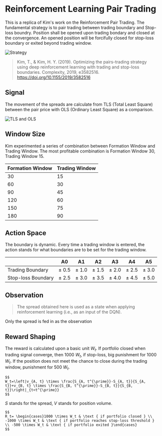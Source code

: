 # Reinforcement Learning Pair Trading

This is a replica of Kim's work on the Reinforcement Pair Trading. The fundamental strategy is to pair trading between trading boundary and Stop-loss boundry. Position shall be opened upon trading bondary and closed at the convergence. An opened position will be forcifully closed for stop-loss boundary or exited beyond trading window.

![Strategy](https://static.hindawi.com/articles/complexity/volume-2019/3582516/figures/3582516.fig.001.jpg)

> Kim, T., & Kim, H. Y. (2019). Optimizing the pairs-trading strategy using deep reinforcement learning with trading and stop-loss boundaries. Complexity, 2019, e3582516. https://doi.org/10.1155/2019/3582516

## Signal

The movement of the spreads are calculate from TLS (Total Least Square) between the pair price with OLS (Ordinary Least Square) as a comparison.

![TLS and OLS](https://miro.medium.com/v2/resize:fit:854/1*illoIj5LRD3NrQ69iV30kw.png)

## Window Size
Kim experimented a series of combination between Formation Window and Trading Window. The most profitable combination is Formation Window 30, Trading Window 15.

| Formation Window | Trading Window |
| -- | -- |
| 30 | 15 |
| 60 | 30 |
| 90 | 45 |
| 120 | 60 |
| 150 | 75 |
| 180 | 90 |

## Action Space
The boundary is dynamic. Every time a trading window is entered, the action stands for what boundaries are to be set for the trading window.

|    | A0 | A1 | A2 | A3 | A4 | A5 |
| -- | -- | -- | -- | -- | -- | -- |
| Trading Boundary | $\pm$ 0.5 | $\pm$ 1.0 | $\pm$ 1.5 | $\pm$ 2.0 | $\pm$ 2.5 | $\pm$ 3.0 |
| Stop-loss Boundary | $\pm$ 2.5 | $\pm$ 3.0 | $\pm$ 3.5 | $\pm$ 4.0 | $\pm$ 4.5 | $\pm$ 5.0 |

## Observation

> The spread obtained here is used as a state when applying reinforcement learning (i.e., as an input of the DQN).

Only the spread is fed in as the observation

## Reward Shaping
The reward is calculated upon a basic unit $W_t$. If portfolio closed when trading signal converge, then 1000 $W_t$, if stop-loss, big punishment for 1000 $W_t$. If the position does not meet the chance to close during the trading window, punishment for 500 $W_t$.

```
$$
W_t=\left|v_{A, t} \times \frac{S_{A, t^{\prime}}-S_{A, t}}{S_{A, t}}+v_{B, t} \times \frac{S_{B, t^{\prime}}-S_{B, t}}{S_{B, t}}\right|_{t<t^{\prime}}
$$
```

$S$ stands for the spread, $V$ stands for position volume.

```
$$
R_t= \begin{cases}1000 \times W_t & \text { if portfolio closed } \\ -1000 \times W_t & \text { if portfolio reaches stop-loss threshold } \\ -500 \times W_t & \text { if portfolio exited }\end{cases}
$$
```